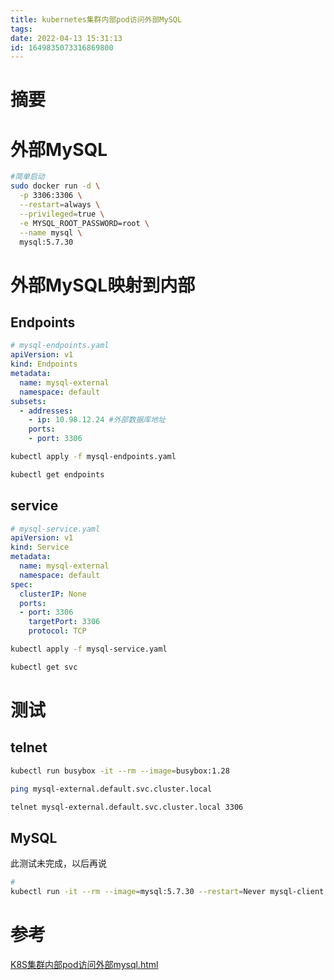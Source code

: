 ```yaml
---
title: kubernetes集群内部pod访问外部MySQL
tags: 
date: 2022-04-13 15:31:13
id: 1649835073316869800
---
```

# 摘要

# 外部MySQL

```sh
#简单启动
sudo docker run -d \
  -p 3306:3306 \
  --restart=always \
  --privileged=true \
  -e MYSQL_ROOT_PASSWORD=root \
  --name mysql \
  mysql:5.7.30
```

# 外部MySQL映射到内部

## Endpoints

```yaml
# mysql-endpoints.yaml
apiVersion: v1
kind: Endpoints
metadata:
  name: mysql-external
  namespace: default
subsets:
  - addresses:
    - ip: 10.98.12.24 #外部数据库地址
    ports:
    - port: 3306
```

```sh
kubectl apply -f mysql-endpoints.yaml
```

```sh
kubectl get endpoints
```



## service

```yaml
# mysql-service.yaml 
apiVersion: v1
kind: Service
metadata:
  name: mysql-external
  namespace: default
spec:
  clusterIP: None
  ports:
  - port: 3306
    targetPort: 3306
    protocol: TCP
```

```sh
kubectl apply -f mysql-service.yaml
```

```sh
kubectl get svc
```

# 测试

## telnet

```sh
kubectl run busybox -it --rm --image=busybox:1.28
```

```sh
ping mysql-external.default.svc.cluster.local
```

```sh
telnet mysql-external.default.svc.cluster.local 3306
```

## MySQL 

此测试未完成，以后再说

```sh
# 
kubectl run -it --rm --image=mysql:5.7.30 --restart=Never mysql-client -- mysql -h mysql-external.default.svc.cluster.local -u root -p root
```



# 参考

 [K8S集群内部pod访问外部mysql.html](assets\references\K8S集群内部pod访问外部mysql.html) 
